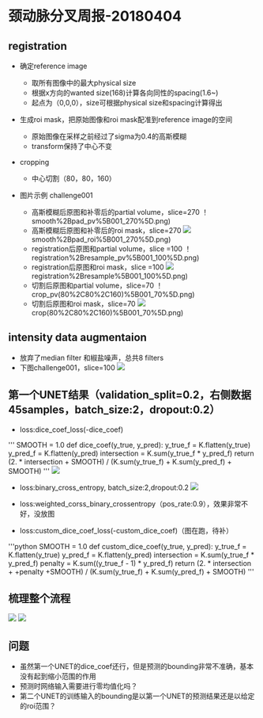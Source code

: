 # 颈动脉分叉周报-20180404

## registration

* 确定reference image
	- 取所有图像中的最大physical size
	- 根据x方向的wanted size(168)计算各向同性的spacing(1.6~)
	- 起点为（0,0,0），size可根据physical size和spacing计算得出

* 生成roi mask，把原始图像和roi mask配准到reference image的空间
	- 原始图像在采样之前经过了sigma为0.4的高斯模糊
	- transform保持了中心不变

* cropping
	- 中心切割（80，80，160）

* 图片示例 challenge001
	- 高斯模糊后原图和补零后的partial volume，slice=270
	！[](https://github.com/cirweecle/DataScience/blob/master/cta_segmentation_PXY/images/1)smooth%2Bpad_pv%5B001_270%5D.png)
	- 高斯模糊后原图和补零后的roi mask，slice=270
	![](https://github.com/cirweecle/DataScience/blob/master/cta_segmentation_PXY/images/1)smooth%2Bpad_roi%5B001_270%5D.png)
	- registration后原图和partial volume，slice =100
	！[](https://github.com/cirweecle/DataScience/blob/master/cta_segmentation_PXY/images/2)registration%2Bresample_pv%5B001_100%5D.png)
	- registration后原图和roi mask，slice =100
	![](https://github.com/cirweecle/DataScience/blob/master/cta_segmentation_PXY/images/2)registration%2Bresample%5B001_100%5D.png)
	- 切割后原图和partial volume，slice=70
	！[](https://github.com/cirweecle/DataScience/blob/master/cta_segmentation_PXY/images/3)crop_pv(80%2C80%2C160)%5B001_70%5D.png)
	- 切割后原图和roi mask，slice=70
	![](https://github.com/cirweecle/DataScience/blob/master/cta_segmentation_PXY/images/3)crop(80%2C80%2C160)%5B001_70%5D.png)


## intensity data augmentaion

* 放弃了median filter 和椒盐噪声，总共8 filters
* 下图challenge001，slice=100
![](https://github.com/cirweecle/DataScience/blob/master/cta_segmentation_PXY/images/intensity_aug_001.png)

## 第一个UNET结果（validation_split=0.2，右侧数据45samples，batch_size:2，dropout:0.2）

* loss:dice_coef_loss(-dice_coef)

'''
SMOOTH = 1.0
def dice_coef(y_true, y_pred):
    y_true_f = K.flatten(y_true)
    y_pred_f = K.flatten(y_pred)
    intersection = K.sum(y_true_f * y_pred_f)
    return (2. * intersection + SMOOTH) / (K.sum(y_true_f) + K.sum(y_pred_f) + SMOOTH)
'''
![](https://github.com/cirweecle/DataScience/blob/master/cta_segmentation_PXY/terriableImages/val_loss_1st_r.png)

* loss:binary_cross_entropy, batch_size:2,dropout:0.2
![](https://github.com/cirweecle/DataScience/blob/master/cta_segmentation_PXY/terriableImages/binary_cross_1st_r.png)

* loss:weighted_corss_binary_crossentropy（pos_rate:0.9），效果非常不好，没放图

* loss:custom_dice_coef_loss(-custom_dice_coef)（图在跑，待补）

'''python
SMOOTH = 1.0
def custom_dice_coef(y_true, y_pred):
    y_true_f = K.flatten(y_true)
    y_pred_f = K.flatten(y_pred)
    intersection = K.sum(y_true_f * y_pred_f)
    penalty = K.sum((y_true_f - 1) * y_pred_f)
    return (2. * intersection + +penalty +SMOOTH) / (K.sum(y_true_f) + K.sum(y_pred_f) + SMOOTH)
'''

## 梳理整个流程
![](https://github.com/cirweecle/DataScience/blob/master/cta_segmentation_PXY/images/first_unet.JPG)
![](https://github.com/cirweecle/DataScience/blob/master/cta_segmentation_PXY/images/second_unet.JPG)



## 问题

* 虽然第一个UNET的dice_coef还行，但是预测的bounding非常不准确，基本没有起到缩小范围的作用
* 预测时网络输入需要进行零均值化吗？
* 第二个UNET的训练输入的bounding是以第一个UNET的预测结果还是以给定的roi范围？